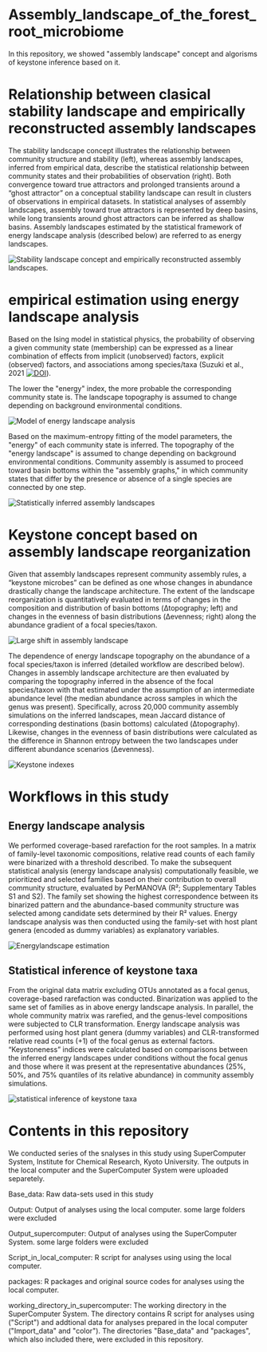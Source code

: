 # Assembly_landscape_of_the_forest_root_microbiome
In this repository, we showed "assembly landscape" concept and algorisms of keystone inference based on it.

# Relationship between clasical stability landscape and empirically reconstructed assembly landscapes
The stability landscape concept illustrates the relationship between community structure and stability (left), whereas assembly landscapes, inferred from empirical data, describe the statistical relationship between community states and their probabilities of observation (right). Both convergence toward true attractors and prolonged transients around a “ghost attractor” on a conceptual stability landscape can result in clusters of observations in empirical datasets. In statistical analyses of assembly landscapes, assembly toward true attractors is represented by deep basins, while long transients around ghost attractors can be inferred as shallow basins. Assembly landscapes estimated by the statistical framework of energy landscape analysis (described below) are referred to as energy landscapes.

![Stability landscape concept and empirically reconstructed assembly landscapes.](figures/Fig1a_assemblylandscape_concept.png)

# empirical estimation using energy landscape analysis
Based on the Ising model in statistical physics, the probability of observing a given community state (membership) can be expressed as a linear combination of effects from implicit (unobserved) factors, explicit (observed) factors, and associations among species/taxa (Suzuki et al., 2021 [![DOI](https://img.shields.io/badge/DOI-10.1002%2Fecm.1469-blue.svg)](https://doi.org/10.1002/ecm.1469)). 

  The lower the "energy" index, the more probable the corresponding community state is. The landscape topography is assumed to change depending on background environmental conditions.

![Model of energy landscape analysis](figures/Fig1b_model.png)

Based on the maximum-entropy fitting of the model parameters, the "energy" of each community state is inferred. The topography of the "energy landscape" is assumed to change depending on background environmental conditions. Community assembly is assumed to proceed toward basin bottoms within the "assembly graphs," in which community states that differ by the presence or absence of a single species are connected by one step.

![Statistically inferred assembly landscapes](figures/Fig1c_inferred_landscapes.png)

# Keystone concept based on assembly landscape reorganization
Given that assembly landscapes represent community assembly rules, a “keystone microbes” can be defined as one whose changes in abundance drastically change the landscape architecture. The extent of the landscape reorganization is quantitatively evaluated in terms of changes in the composition and distribution of basin bottoms (Δtopography; left) and changes in the evenness of basin distributions (Δevenness; right) along the abundance gradient of a focal species/taxon.

![Large shift in assembly landscape](figures/Fig1de_landchange_concept.png)

The dependence of energy landscape topography on the abundance of a focal species/taxon is inferred (detailed workflow are described below). Changes in assembly landscape architecture are then evaluated by comparing the topography inferred in the absence of the focal species/taxon with that estimated under the assumption of an intermediate abundance level (the median abundance across samples in which the genus was present). Specifically, across 20,000 community assembly simulations on the inferred landscapes, mean Jaccard distance of corresponding destinations (basin bottoms) calculated (Δtopography). Likewise, changes in the evenness of basin distributions were calculated as the difference in Shannon entropy between the two landscapes under different abundance scenarios (Δevenness).

![Keystone indexes](figures/Fig1g_indexes.png)

# Workflows in this study
## Energy landscape analysis
We performed coverage-based rarefaction for the root samples. In a matrix of family-level taxonomic compositions, relative read counts of each family were binarized with a threshold described. To make the subsequent statistical analysis (energy landscape analysis) computationally feasible, we prioritized and selected families based on their contribution to overall community structure, evaluated by PerMANOVA (R²; Supplementary Tables S1 and S2). The family set showing the highest correspondence between its binarized pattern and the abundance-based community structure was selected among candidate sets determined by their R² values. Energy landscape analysis was then conducted using the family-set with host plant genera (encoded as dummy variables) as explanatory variables.

![Energylandscape estimation](figures/FigS1a_ela_prep.png)

## Statistical inference of keystone taxa
From the original data matrix excluding OTUs annotated as a focal genus, coverage-based rarefaction was conducted. Binarization was applied to the same set of families as in above energy landscape analysis. In parallel, the whole community matrix was rarefied, and the genus-level compositions were subjected to CLR transformation. Energy landscape analysis was performed using host plant genera (dummy variables) and CLR-transformed relative read counts (+1) of the focal genus as external factors. “Keystoneness” indices were calculated based on comparisons between the inferred energy landscapes under conditions without the focal genus and those where it was present at the representative abundances (25%, 50%, and 75% quantiles of its relative abundance) in community assembly simulations.

![statistical inference of keystone taxa](figures/FigS1b_explore_keytstone.png)

# Contents in this repository
We conducted series of the snalyses in this study using SuperComputer System, Institute for Chemical Research, Kyoto University. The outputs in the local computer and the SuperComputer System were uploaded separetely.

Base_data: Raw data-sets used in this study

Output: Output of analyses using the local computer. some large folders were excluded

Output_supercomputer: Output of analyses using the SuperComputer System. some large folders were excluded

Script_in_local_computer: R script for analyses using using the local computer.

packages: R packages and original source codes for analyses using the local computer.

working_directory_in_supercomputer: The working directory in the SuperComputer System. The directory contains R script for analyses using ("Script") and addtional data for analyses prepared in the local computer ("Import_data" and "color"). The directories "Base_data" and "packages", which also included there, were excluded in this repository.

